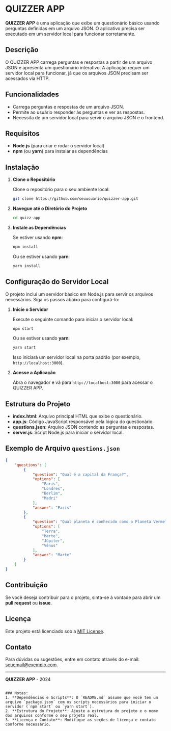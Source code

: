 # QUIZZER APP

**QUIZZER APP** é uma aplicação que exibe um questionário básico usando perguntas definidas em um arquivo JSON. O aplicativo precisa ser executado em um servidor local para funcionar corretamente. 

## Descrição

O QUIZZER APP carrega perguntas e respostas a partir de um arquivo JSON e apresenta um questionário interativo. A aplicação requer um servidor local para funcionar, já que os arquivos JSON precisam ser acessados via HTTP.

## Funcionalidades

- Carrega perguntas e respostas de um arquivo JSON.
- Permite ao usuário responder às perguntas e ver as respostas.
- Necessita de um servidor local para servir o arquivo JSON e o frontend.

## Requisitos

- **Node.js** (para criar e rodar o servidor local)
- **npm** (ou **yarn**) para instalar as dependências

## Instalação

1. **Clone o Repositório**

   Clone o repositório para o seu ambiente local:

   ```sh
   git clone https://github.com/seuusuario/quizzer-app.git
   ```

2. **Navegue até o Diretório do Projeto**

   ```sh
   cd quizz-app
   ```

3. **Instale as Dependências**

   Se estiver usando **npm**:

   ```sh
   npm install
   ```

   Ou se estiver usando **yarn**:

   ```sh
   yarn install
   ```

## Configuração do Servidor Local

O projeto inclui um servidor básico em Node.js para servir os arquivos necessários. Siga os passos abaixo para configurá-lo:

1. **Inicie o Servidor**

   Execute o seguinte comando para iniciar o servidor local:

   ```sh
   npm start
   ```

   Ou se estiver usando **yarn**:

   ```sh
   yarn start
   ```

   Isso iniciará um servidor local na porta padrão (por exemplo, `http://localhost:3000`).

2. **Acesse a Aplicação**

   Abra o navegador e vá para `http://localhost:3000` para acessar o QUIZZER APP.

## Estrutura do Projeto

- **index.html**: Arquivo principal HTML que exibe o questionário.
- **app.js**: Código JavaScript responsável pela lógica do questionário.
- **questions.json**: Arquivo JSON contendo as perguntas e respostas.
- **server.js**: Script Node.js para iniciar o servidor local.

## Exemplo de Arquivo `questions.json`

```json
{
    "questions": [
        {
            "question": "Qual é a capital da França?",
            "options": [
                "Paris",
                "Londres",
                "Berlim",
                "Madri"
            ],
            "answer": "Paris"
        },
        {
            "question": "Qual planeta é conhecido como o Planeta Vermelho?",
            "options": [
                "Terra",
                "Marte",
                "Júpiter",
                "Vênus"
            ],
            "answer": "Marte"
        }
    ]
}
```

## Contribuição

Se você deseja contribuir para o projeto, sinta-se à vontade para abrir um **pull request** ou **issue**.

## Licença

Este projeto está licenciado sob a [MIT License](LICENSE).

## Contato

Para dúvidas ou sugestões, entre em contato através do e-mail: [seuemail@exemplo.com](mailto:seuemail@exemplo.com).

---

**QUIZZER APP** - 2024
```

### Notas:
1. **Dependências e Scripts**: O `README.md` assume que você tem um arquivo `package.json` com os scripts necessários para iniciar o servidor (`npm start` ou `yarn start`).
2. **Estrutura do Projeto**: Ajuste a estrutura do projeto e o nome dos arquivos conforme o seu projeto real.
3. **Licença e Contato**: Modifique as seções de licença e contato conforme necessário.